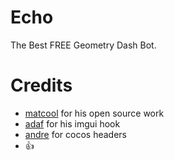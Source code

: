 # Echo

The Best FREE Geometry Dash Bot.

# Credits
- [matcool](https://github.com/matcool) for his open source work
- [adaf](https://github.com/adafcaefc/Universal-OpenGL-2-Kiero-Hook) for his imgui hook
- [andre](https://github.com/AndreNih) for cocos headers
- 👍